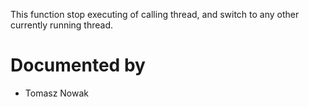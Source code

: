 This function stop executing of calling thread, and switch to any other currently running thread.

# Documented by

* Tomasz Nowak
